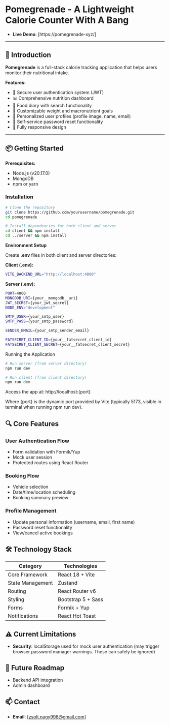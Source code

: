 # Pomegrenade - A Lightweight Calorie Counter With A Bang 

- **Live Demo**: [https://pomegrenade-xyz/]

---

## 🚀 Introduction

**Pomegrenade** is a full-stack calorie tracking application that helps users monitor their nutritional intake. 

**Features:**

- 🔐 Secure user authentication system (JWT)
- 📊 Comprehensive nutrition dashboard
- 🍎 Food diary with search functionality
- 🥗 Customizable weight and macronutrient goals
- 👤 Personalized user profiles (profile image, name, email)
- 🔑 Self-service password reset functionality
- 📱 Fully responsive design

---

## 📦 Getting Started
**Prerequisites:**
- Node.js (v20.17.0)
- MongoDB
- npm or yarn

### Installation

```bash
# Clone the repository
git clone https://github.com/yourusername/pomegrenade.git
cd pomegrenade

# Install dependencies for both client and server
cd client && npm install
cd ../server && npm install
```
**Environment Setup**

Create **.env** files in both client and server directories:

**Client (.env):**
```bash
VITE_BACKEND_URL="http://localhost:4000"
```

**Server (.env):**
```bash
PORT=4000
MONGODB_URI={your__mongodb__uri}
JWT_SECRET={your_jwt_secret}
NODE_ENV="development"

SMTP_USER={your_smtp_user}
SMTP_PASS={your_smtp_password}

SENDER_EMAIL={your_smtp_sender_email}

FATSECRET_CLIENT_ID={your__fatsecret_client_id}
FATSECRET_CLIENT_SECRET={your__fatsecret_client_secret}
```

Running the Application
```bash
# Run server (from server directory)
npm run dev

# Run client (from client directory)
npm run dev
```
Access the app at: http://localhost:{port}

Where {port} is the dynamic port provided by Vite (typically 5173, visible in terminal when running npm run dev).

## 🔍 Core Features

### User Authentication Flow

- Form validation with Formik/Yup
- Mock user session
- Protected routes using React Router

### Booking Flow

- Vehicle selection
- Date/time/location scheduling
- Booking summary preview

### Profile Management

- Update personal information (username, email, first name)
- Password reset functionality
- View/cancel active bookings

## 🛠️ Technology Stack

| Category         | Technologies       |
| ---------------- | ------------------ |
| Core Framework   | React 18 + Vite    |
| State Management | Zustand            |
| Routing          | React Router v6    |
| Styling          | Bootstrap 5 + Sass |
| Forms            | Formik + Yup       |
| Notifications    | React Hot Toast    |

## ⚠️ Current Limitations

- **Security**: localStorage used for mock user authentication (may trigger browser password manager warnings. These can safely be ignored)

## 🌟 Future Roadmap

- Backend API integration
- Admin dashboard

## 📫 Contact

- **Email**: [zsolt.nagy998@gmail.com]
